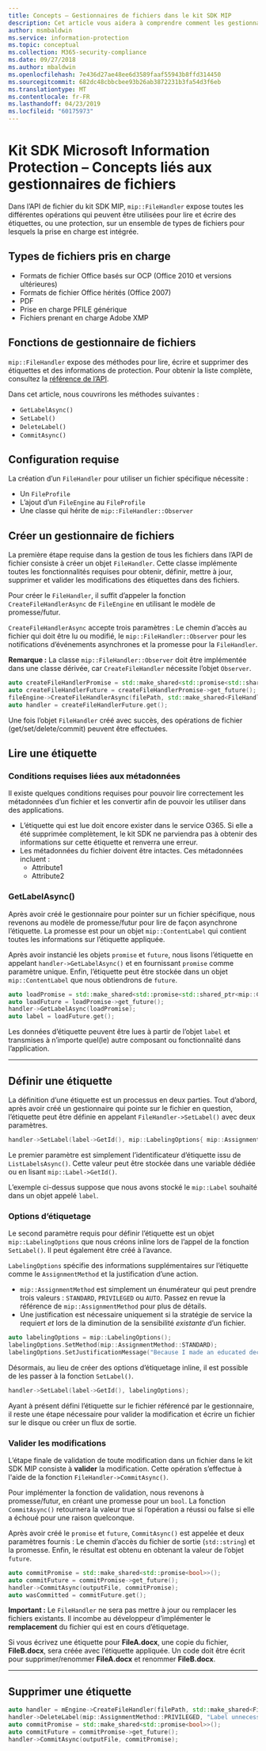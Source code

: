```yaml
---
title: Concepts – Gestionnaires de fichiers dans le kit SDK MIP
description: Cet article vous aidera à comprendre comment les gestionnaires de l’API de fichier sont créés et utilisés pour appeler des opérations.
author: msmbaldwin
ms.service: information-protection
ms.topic: conceptual
ms.collection: M365-security-compliance
ms.date: 09/27/2018
ms.author: mbaldwin
ms.openlocfilehash: 7e436d27ae48ee6d3589faaf55943b8ffd314450
ms.sourcegitcommit: 682dc48cbbcbee93b26ab3872231b3fa54d3f6eb
ms.translationtype: MT
ms.contentlocale: fr-FR
ms.lasthandoff: 04/23/2019
ms.locfileid: "60175973"
---
```

# <a name="microsoft-information-protection-sdk---file-handler-concepts"></a>Kit SDK Microsoft Information Protection – Concepts liés aux gestionnaires de fichiers

Dans l’API de fichier du kit SDK MIP, `mip::FileHandler` expose toutes les différentes opérations qui peuvent être utilisées pour lire et écrire des étiquettes, ou une protection, sur un ensemble de types de fichiers pour lesquels la prise en charge est intégrée. 

## <a name="supported-file-types"></a>Types de fichiers pris en charge

- Formats de fichier Office basés sur OCP (Office 2010 et versions ultérieures)
- Formats de fichier Office hérités (Office 2007)
- PDF
- Prise en charge PFILE générique
- Fichiers prenant en charge Adobe XMP

## <a name="file-handler-functions"></a>Fonctions de gestionnaire de fichiers

`mip::FileHandler` expose des méthodes pour lire, écrire et supprimer des étiquettes et des informations de protection. Pour obtenir la liste complète, consultez la [référence de l’API](reference/class_mip_filehandler.md).

Dans cet article, nous couvrirons les méthodes suivantes :

- `GetLabelAsync()`
- `SetLabel()`
- `DeleteLabel()`
- `CommitAsync()`

## <a name="requirements"></a>Configuration requise

La création d’un `FileHandler` pour utiliser un fichier spécifique nécessite :

- Un `FileProfile`
- L’ajout d’un `FileEngine` au `FileProfile`
- Une classe qui hérite de `mip::FileHandler::Observer`

## <a name="create-a-file-handler"></a>Créer un gestionnaire de fichiers

La première étape requise dans la gestion de tous les fichiers dans l’API de fichier consiste à créer un objet `FileHandler`. Cette classe implémente toutes les fonctionnalités requises pour obtenir, définir, mettre à jour, supprimer et valider les modifications des étiquettes dans des fichiers.

Pour créer le `FileHandler`, il suffit d’appeler la fonction `CreateFileHandlerAsync` de `FileEngine` en utilisant le modèle de promesse/futur.

`CreateFileHandlerAsync` accepte trois paramètres : Le chemin d’accès au fichier qui doit être lu ou modifié, le `mip::FileHandler::Observer` pour les notifications d’événements asynchrones et la promesse pour la `FileHandler`.

**Remarque :** La classe `mip::FileHandler::Observer` doit être implémentée dans une classe dérivée, car `CreateFileHandler` nécessite l’objet `Observer`. 

```cpp
auto createFileHandlerPromise = std::make_shared<std::promise<std::shared_ptr<mip::FileHandler>>>();
auto createFileHandlerFuture = createFileHandlerPromise->get_future();
fileEngine->CreateFileHandlerAsync(filePath, std::make_shared<FileHandlerObserver>(), createFileHandlerPromise);
auto handler = createFileHandlerFuture.get();
```

Une fois l’objet `FileHandler` créé avec succès, des opérations de fichier (get/set/delete/commit) peuvent être effectuées.

## <a name="read-a-label"></a>Lire une étiquette

### <a name="metadata-requirements"></a>Conditions requises liées aux métadonnées

Il existe quelques conditions requises pour pouvoir lire correctement les métadonnées d’un fichier et les convertir afin de pouvoir les utiliser dans des applications.

- L’étiquette qui est lue doit encore exister dans le service O365. Si elle a été supprimée complètement, le kit SDK ne parviendra pas à obtenir des informations sur cette étiquette et renverra une erreur.
- Les métadonnées du fichier doivent être intactes. Ces métadonnées incluent :
  - Attribute1
  - Attribute2

### <a name="getlabelasync"></a>GetLabelAsync()

Après avoir créé le gestionnaire pour pointer sur un fichier spécifique, nous revenons au modèle de promesse/futur pour lire de façon asynchrone l’étiquette. La promesse est pour un objet `mip::ContentLabel` qui contient toutes les informations sur l’étiquette appliquée.

Après avoir instancié les objets `promise` et `future`, nous lisons l’étiquette en appelant `handler->GetLabelAsync()` et en fournissant `promise` comme paramètre unique. Enfin, l’étiquette peut être stockée dans un objet `mip::ContentLabel` que nous obtiendrons de `future`.

```cpp
auto loadPromise = std::make_shared<std::promise<std::shared_ptr<mip::ContentLabel>>>();
auto loadFuture = loadPromise->get_future();
handler->GetLabelAsync(loadPromise);
auto label = loadFuture.get();
```

Les données d’étiquette peuvent être lues à partir de l’objet `label` et transmises à n’importe quel(le) autre composant ou fonctionnalité dans l’application.

***

## <a name="set-a-label"></a>Définir une étiquette

La définition d’une étiquette est un processus en deux parties. Tout d’abord, après avoir créé un gestionnaire qui pointe sur le fichier en question, l’étiquette peut être définie en appelant `FileHandler->SetLabel()` avec deux paramètres.

```cpp
handler->SetLabel(label->GetId(), mip::LabelingOptions{ mip::AssignmentMethod::PRIVILEGED, "" });
```

Le premier paramètre est simplement l’identificateur d’étiquette issu de `ListLabelsAsync()`. Cette valeur peut être stockée dans une variable dédiée ou en lisant `mip::Label->GetId()`.

L’exemple ci-dessus suppose que nous avons stocké le `mip::Label` souhaité dans un objet appelé `label`.

### <a name="labeling-options"></a>Options d’étiquetage

Le second paramètre requis pour définir l’étiquette est un objet `mip::LabelingOptions` que nous créons inline lors de l’appel de la fonction `SetLabel()`. Il peut également être créé à l’avance.

`LabelingOptions` spécifie des informations supplémentaires sur l’étiquette comme le `AssignmentMethod` et la justification d’une action.

- `mip::AssignmentMethod` est simplement un énumérateur qui peut prendre trois valeurs : `STANDARD`, `PRIVILEGED` ou `AUTO`. Passez en revue la référence de `mip::AssignmentMethod` pour plus de détails.
- Une justification est nécessaire uniquement si la stratégie de service la requiert *et* lors de la diminution de la sensibilité *existante* d’un fichier.

```cpp
auto labelingOptions = mip::LabelingOptions();
labelingOptions.SetMethod(mip::AssignmentMethod::STANDARD);
labelingOptions.SetJustificationMessage("Because I made an educated decision based upon the contents of this file.");
```

Désormais, au lieu de créer des options d’étiquetage inline, il est possible de les passer à la fonction `SetLabel()`.

```cpp
handler->SetLabel(label->GetId(), labelingOptions);
```

Ayant à présent défini l’étiquette sur le fichier référencé par le gestionnaire, il reste une étape nécessaire pour valider la modification et écrire un fichier sur le disque ou créer un flux de sortie.

### <a name="commit-changes"></a>Valider les modifications

L’étape finale de validation de toute modification dans un fichier dans le kit SDK MIP consiste à **valider** la modification. Cette opération s’effectue à l'aide de la fonction `FileHandler->CommitAsync()`. 

Pour implémenter la fonction de validation, nous revenons à promesse/futur, en créant une promesse pour un `bool`. La fonction `CommitAsync()` retournera la valeur true si l’opération a réussi ou false si elle a échoué pour une raison quelconque. 

Après avoir créé le `promise` et `future`, `CommitAsync()` est appelée et deux paramètres fournis : Le chemin d’accès du fichier de sortie (`std::string`) et la promesse. Enfin, le résultat est obtenu en obtenant la valeur de l’objet `future`.

```cpp
auto commitPromise = std::make_shared<std::promise<bool>>();
auto commitFuture = commitPromise->get_future();
handler->CommitAsync(outputFile, commitPromise);
auto wasCommitted = commitFuture.get();
```

**Important :** Le `FileHandler` ne sera pas mettre à jour ou remplacer les fichiers existants. Il incombe au développeur d’implémenter le **remplacement** du fichier qui est en cours d’étiquetage. 

Si vous écrivez une étiquette pour **FileA.docx**, une copie du fichier, **FileB.docx**, sera créée avec l’étiquette appliquée. Un code doit être écrit pour supprimer/renommer **FileA.docx** et renommer **FileB.docx**.

***

## <a name="delete-a-label"></a>Supprimer une étiquette

```cpp
auto handler = mEngine->CreateFileHandler(filePath, std::make_shared<FileHandlerObserverImpl>());
handler->DeleteLabel(mip::AssignmentMethod::PRIVILEGED, "Label unnecessary.");
auto commitPromise = std::make_shared<std::promise<bool>>();
auto commitFuture = commitPromise->get_future();
handler->CommitAsync(outputFile, commitPromise);
```
